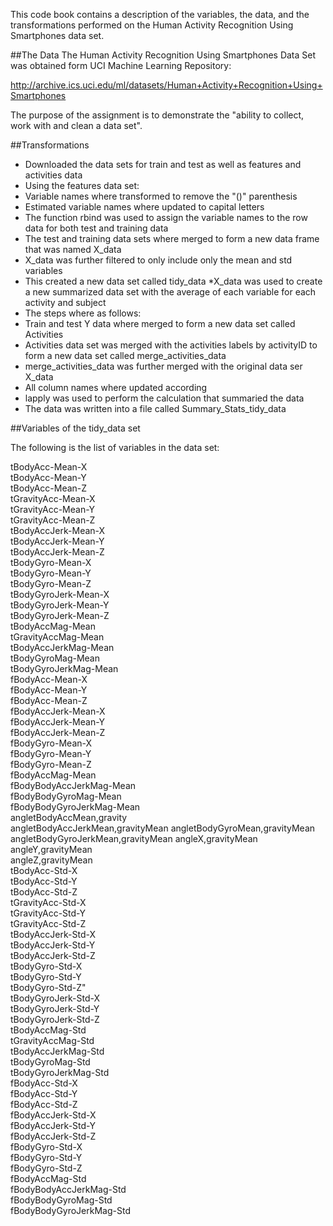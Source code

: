 This code book contains a description of the variables, the data, and the transformations performed on the Human Activity Recognition Using Smartphones data set.##The DataThe Human Activity Recognition Using Smartphones Data Set was obtained form UCI Machine Learning Repository: http://archive.ics.uci.edu/ml/datasets/Human+Activity+Recognition+Using+SmartphonesThe purpose of the assignment is to demonstrate the "ability to collect, work with and clean a data set".##Transformations * Downloaded the data sets for train and test as well as features and activities data * Using the features data set:* Variable names where transformed to remove the "()" parenthesis* Estimated variable names where updated to capital letters * The function rbind was used to assign the variable names to the row data for both test and training data* The test and training data sets where merged to form a new data frame that was named X_data* X_data was further filtered to only include only the mean and std variables* This created a new data set called tidy_data *X_data was used to create a new summarized data set with the average of each variable for each activity and subject* The steps where as follows: * Train and test Y data where merged to form a new data set called Activities* Activities data set was merged with the activities labels by activityID to form a new data set called merge_activities_data* merge_activities_data was further merged with the original data ser X_data* All column names where updated according * lapply was used to perform the calculation that summaried the data * The data was written into a file called Summary_Stats_tidy_data##Variables of the tidy_data setThe following is the list of variables in the data set:tBodyAcc-Mean-X                 tBodyAcc-Mean-Y                   tBodyAcc-Mean-Z                   tGravityAcc-Mean-X               tGravityAcc-Mean-Y               tGravityAcc-Mean-Z              tBodyAccJerk-Mean-X              tBodyAccJerk-Mean-Y             tBodyAccJerk-Mean-Z             tBodyGyro-Mean-X               tBodyGyro-Mean-Y                  tBodyGyro-Mean-Z                  tBodyGyroJerk-Mean-X              tBodyGyroJerk-Mean-Y              tBodyGyroJerk-Mean-Z              tBodyAccMag-Mean                  tGravityAccMag-Mean               tBodyAccJerkMag-Mean              tBodyGyroMag-Mean                 tBodyGyroJerkMag-Mean             fBodyAcc-Mean-X                   fBodyAcc-Mean-Y                   fBodyAcc-Mean-Z                   fBodyAccJerk-Mean-X               fBodyAccJerk-Mean-Y               fBodyAccJerk-Mean-Z               fBodyGyro-Mean-X                  fBodyGyro-Mean-Y                  fBodyGyro-Mean-Z                  fBodyAccMag-Mean                  fBodyBodyAccJerkMag-Mean          fBodyBodyGyroMag-Mean             fBodyBodyGyroJerkMag-Mean         angletBodyAccMean,gravity         angletBodyAccJerkMean,gravityMean angletBodyGyroMean,gravityMean    angletBodyGyroJerkMean,gravityMeanangleX,gravityMean                angleY,gravityMean                angleZ,gravityMean                tBodyAcc-Std-X                    tBodyAcc-Std-Y                    tBodyAcc-Std-Z                    tGravityAcc-Std-X                 tGravityAcc-Std-Y                 tGravityAcc-Std-Z                 tBodyAccJerk-Std-X                tBodyAccJerk-Std-Y                tBodyAccJerk-Std-Z                tBodyGyro-Std-X                   tBodyGyro-Std-Y                   tBodyGyro-Std-Z"                   tBodyGyroJerk-Std-X               tBodyGyroJerk-Std-Y               tBodyGyroJerk-Std-Z               tBodyAccMag-Std                   tGravityAccMag-Std                tBodyAccJerkMag-Std               tBodyGyroMag-Std                  tBodyGyroJerkMag-Std              fBodyAcc-Std-X                    fBodyAcc-Std-Y                    fBodyAcc-Std-Z                    fBodyAccJerk-Std-X                fBodyAccJerk-Std-Y                fBodyAccJerk-Std-Z                fBodyGyro-Std-X                   fBodyGyro-Std-Y                   fBodyGyro-Std-Z                   fBodyAccMag-Std                   fBodyBodyAccJerkMag-Std           fBodyBodyGyroMag-Std           fBodyBodyGyroJerkMag-Std